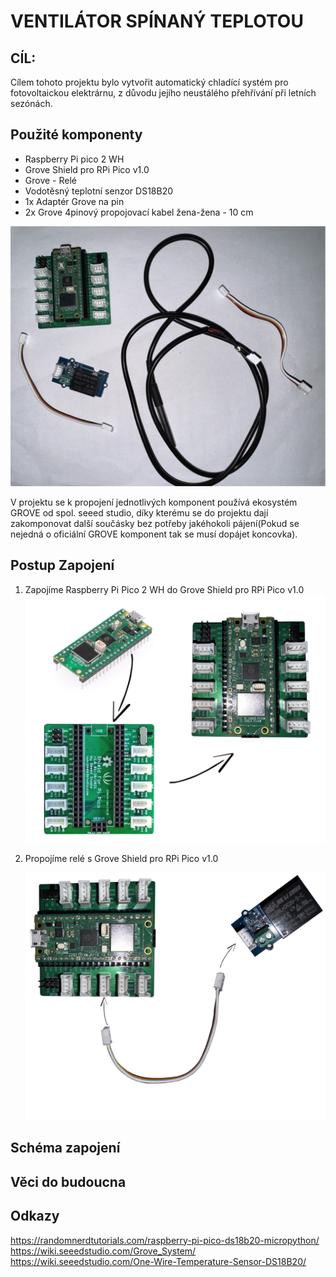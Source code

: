 # VENTILÁTOR SPÍNANÝ TEPLOTOU

## CÍL:

Cílem tohoto projektu bylo vytvořit automatický chladící systém pro fotovoltaickou elektrárnu,
z důvodu jejího neustálého přehřívání při letních sezónách.

## Použité komponenty

- Raspberry Pi pico 2 WH
- Grove Shield pro RPi Pico v1.0
- Grove - Relé
- Vodotěsný teplotní senzor DS18B20
- 1x Adaptér Grove na pin
- 2x Grove 4pinový propojovací kabel žena-žena - 10 cm

<img src="images/parts.png" al
t="drawing" width="600px"/>

V projektu se k propojení jednotlivých komponent používá ekosystém GROVE od spol. seeed studio, díky kterému se do projektu dají zakomponovat další součásky bez potřeby jakéhokoli pájení(Pokud se nejedná o oficiální GROVE komponent tak se musí dopájet koncovka).

## Postup Zapojení
1) Zapojíme Raspberry Pi Pico 2 WH do Grove Shield pro RPi Pico v1.0
   <img src="images/1.png" alt="drawing" width="600px"/>

2) Propojíme relé s Grove Shield pro RPi Pico v1.0

   <img src="images/2.png" alt="drawing" width="600px"/>

## Schéma zapojení

## Věci do budoucna

## Odkazy






https://randomnerdtutorials.com/raspberry-pi-pico-ds18b20-micropython/
https://wiki.seeedstudio.com/Grove_System/
https://wiki.seeedstudio.com/One-Wire-Temperature-Sensor-DS18B20/
